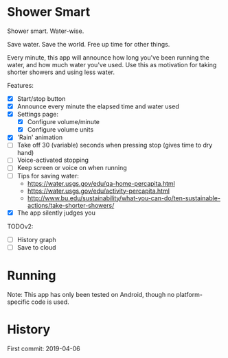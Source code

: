 # Shower Smart

Shower smart. Water-wise.

Save water. Save the world. Free up time for other things.

Every minute, this app will announce how long you've been running the water, and how much water you've used.
Use this as motivation for taking shorter showers and using less water. 

Features:
- [x] Start/stop button
- [x] Announce every minute the elapsed time and water used
- [x] Settings page:
  - [x] Configure volume/minute
  - [x] Configure volume units
- [x] 'Rain' animation
- [ ] Take off 30 (variable) seconds when pressing stop (gives time to dry hand)
- [ ] Voice-activated stopping
- [ ] Keep screen or voice on when running
- [ ] Tips for saving water:
  - https://water.usgs.gov/edu/qa-home-percapita.html
  - https://water.usgs.gov/edu/activity-percapita.html
  - http://www.bu.edu/sustainability/what-you-can-do/ten-sustainable-actions/take-shorter-showers/
- [x] The app silently judges you

TODOv2:
- [ ] History graph
- [ ] Save to cloud

# Running
Note: This app has only been tested on Android, though no platform-specific code is used.

# History
First commit: 2019-04-06
